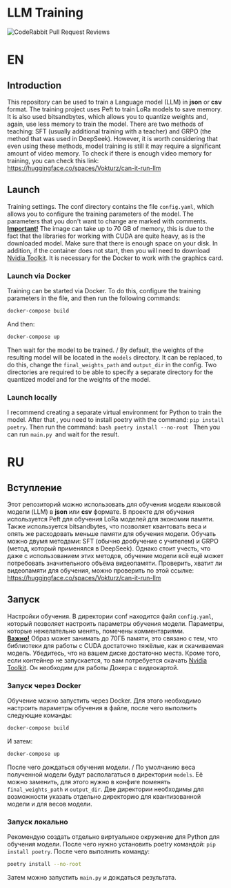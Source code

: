 # LLM Training
![CodeRabbit Pull Request Reviews](https://img.shields.io/coderabbit/prs/github/Timik232/LLM_LoRa?utm_source=oss&utm_medium=github&utm_campaign=Timik232%2FLLM_LoRa&labelColor=171717&color=FF570A&link=https%3A%2F%2Fcoderabbit.ai&label=CodeRabbit+Reviews)
# EN
## Introduction
This repository can be used to train a Language model (LLM) in **json** or **csv** format.
The training project uses Peft to train LoRa models to save memory. It is also used
bitsandbytes, which allows you to quantize weights and, again, use less memory to train the model.
There are two methods of teaching: SFT (usually additional training with a teacher) and GRPO (the method that
was used in DeepSeek).
However, it is worth considering that even using these methods, model training is still
it may require a significant amount of video memory. To check if there is enough video memory for training,
you can check this link: https://huggingface.co/spaces/Vokturz/can-it-run-llm
## Launch
Training settings. The conf directory contains the file `config.yaml`, which allows you to configure
the training parameters of the model. The parameters that you don't want to change are marked with comments. \
<u>**Important!**</u> The image can take up to 70 GB of memory, this is due to the fact that the libraries for working with
CUDA are quite heavy, as is the downloaded model. Make sure that there is enough space on your disk.
In addition, if the container does not start, then you will need to download
[Nvidia Toolkit](https://developer.nvidia.com/cuda-toolkit). It is necessary for
the Docker to work with the graphics card.
### Launch via Docker
Training can be started via Docker. To do this, configure the training parameters in the file, and then
run the following commands:
```bash
docker-compose build
```
And then:
```bash
docker-compose up
```
Then wait for the model to be trained. /
By default, the weights of the resulting model will be located in the `models` directory. It can be replaced,
to do this, change the `final_weights_path` and `output_dir` in the config. Two directories are required to
be able to specify a separate directory for the quantized model and for the weights of the model.
### Launch locally
I recommend creating a separate virtual environment for Python to train the model. After that
, you need to install poetry with the command: `pip install poetry`. Then run the command:
``bash
poetry install --no-root
``
Then you can run `main.py `and wait for the result.

# RU
## Вступление
Этот репозиторий можно использовать для обучения модели языковой модели (LLM) в **json** или **csv** формате.
В проекте для обучения используется Peft для обучения LoRa моделей для экономии памяти. Также используется
bitsandbytes, что позволяет квантовать веса и опять же расходовать меньше памяти для обучения модели.
Обучать можно двумя методами: SFT (обычно дообучение с учителем) и GRPO (метод, который
применялся в DeepSeek).
Однако стоит учесть, что даже с использованием этих методов, обучение модели всё ещё
может потребовать значительного объёма видеопамяти. Проверить, хватит ли видеопамяти для обучения,
можно проверить по этой ссылке: https://huggingface.co/spaces/Vokturz/can-it-run-llm
## Запуск
Настройки обучения. В директории conf находится файл `config.yaml`, который позволяет настроить
параметры обучения модели. Параметры, которые нежелательно менять, помечены комментариями. \
<u>**Важно!**</u> Образ может занимать до 70ГБ памяти, это связано с тем, что библиотеки для работы с
CUDA достаточно тяжёлые, как и скачиваемая модель. Убедитесь, что на вашем диске достаточно места.
Кроме того, если контейнер не запускается, то вам потребуется скачать
[Nvidia Toolkit](https://developer.nvidia.com/cuda-toolkit). Он необходим для
работы Докера с видеокартой.
### Запуск через Docker
Обучение можно запустить через Docker. Для этого необходимо настроить параметры обучения в файле, после чего
выполнить следующие команды:
```bash
docker-compose build
```
И затем:
```bash
docker-compose up
```
После чего дождаться обучения модели. /
По умолчанию веса полученной модели будут располагаться в директории `models`. Её можно заменить,
для этого нужно в конфиге поменять `final_weights_path` и `output_dir`. Две директории необходимы для
возможности указать отдельно директорию для квантизованной модели и для весов модели.
### Запуск локально
Рекомендую создать отдельно виртуальное окружение для Python для обучения модели. После чего
нужно установить poetry командой: `pip install poetry`. После чего выполнить команду:
```bash
poetry install --no-root
```
Затем можно запустить `main.py` и дождаться результата.
